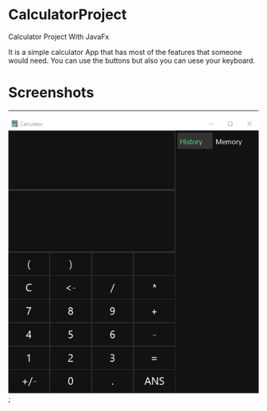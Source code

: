 # CalculatorProject
Calculator Project With JavaFx

It is a simple calculator App that has most of the features that someone would need.
You can use the buttons but also you can uese your keyboard.

# Screenshots
<hr />

![A calculator App picture](Images/appImage.png);
